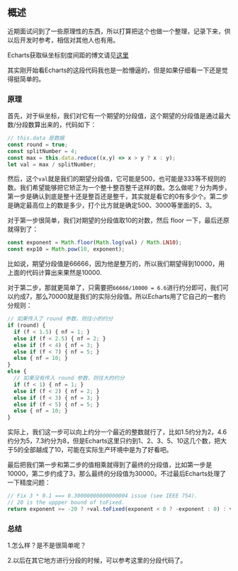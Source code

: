 ## 概述

近期面试问到了一些原理性的东西，所以打算把这个也做一个整理，记录下来，供以后开发时参考，相信对其他人也有用。

Echarts获取纵坐标刻度间距的博文请见[这里](https://www.cnblogs.com/yangzhou33/p/11651367.html)

其实刚开始看Echarts的这段代码我也是一脸懵逼的，但是如果仔细看一下还是觉得挺简单的。

### 原理

首先，对于纵坐标，我们对它有一个期望的分段值，这个期望的分段值是通过最大数/分段数算出来的，代码如下：

```js
// this.data 是数据
const round = true;
const splitNumber = 4;
const max = this.data.reduce((x,y) => x > y ? x : y);
let val = max / splitNumber;
```

然后，这个```val```就是我们的期望分段值，它可能是500，也可能是333等不规则的数。我们希望能够把它矫正为一个整十整百整千这样的数。怎么做呢？分为两步，第一步是确认到底是整十还是整百还是整千，其实就是看它的0有多少个。第二步是确定最高位上的数是多少，打个比方就是确定500、3000等里面的5、3。

对于第一步很简单，我们对期望的分段值取10的对数，然后 floor 一下，最后还原就得到了：

```js
const exponent = Math.floor(Math.log(val) / Math.LN10);
const exp10 = Math.pow(10, exponent);
```

比如说，期望分段值是66666，因为他是整万的，所以我们期望得到10000，用上面的代码计算出来果然是10000.

对于第二步，那就更简单了，只需要把```66666/10000 = 6.6```进行约分即可，我们可以约成7，那么70000就是我们的实际分段值。所以Echarts用了它自己的一套约分规则：

```js
// 如果传入了 round 参数，则往小的约分
if (round) {
  if (f < 1.5) { nf = 1; }
  else if (f < 2.5) { nf = 2; }
  else if (f < 4) { nf = 3; }
  else if (f < 7) { nf = 5; }
  else { nf = 10; }
}
else {
  // 如果没有传入 round 参数，则往大的约分
  if (f < 1) { nf = 1; }
  else if (f < 2) { nf = 2; }
  else if (f < 3) { nf = 3; }
  else if (f < 5) { nf = 5; }
  else { nf = 10; }
}
```

实际上，我们这一步可以向上约分一个最近的整数就行了，比如1.5约分为2，4.6约分为5，7.3约分为8，但是Echarts这里只约到1、2、3、5、10这几个数，把大于5的全部越成了10，可能在实际生产环境中是为了好看吧。

最后把我们第一步和第二步的值相乘就得到了最终的分段值，比如第一步是10000，第二步约成了3，那么最终的分段值为30000。不过最后Echarts处理了一下精度问题：

```js
// Fix 3 * 0.1 === 0.30000000000000004 issue (see IEEE 754).
// 20 is the uppper bound of toFixed.
return exponent >= -20 ? +val.toFixed(exponent < 0 ? -exponent : 0) : val;
```

### 总结

1.怎么样？是不是很简单呢？

2.以后在其它地方进行分段的时候，可以参考这里的分段代码了。
